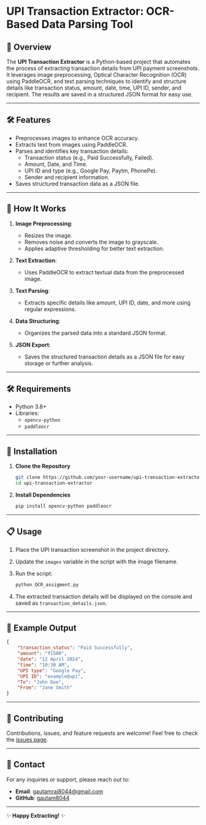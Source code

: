 # UPI Transaction Extractor: OCR-Based Data Parsing Tool  

## 📄 **Overview**  
The **UPI Transaction Extractor** is a Python-based project that automates the process of extracting transaction details from UPI payment screenshots. It leverages image preprocessing, Optical Character Recognition (OCR) using PaddleOCR, and text parsing techniques to identify and structure details like transaction status, amount, date, time, UPI ID, sender, and recipient. The results are saved in a structured JSON format for easy use.  

---

## 🛠 **Features**  
- Preprocesses images to enhance OCR accuracy.  
- Extracts text from images using PaddleOCR.  
- Parses and identifies key transaction details:
  - Transaction status (e.g., Paid Successfully, Failed).  
  - Amount, Date, and Time.  
  - UPI ID and type (e.g., Google Pay, Paytm, PhonePe).  
  - Sender and recipient information.  
- Saves structured transaction data as a JSON file.  

---

## 🚀 **How It Works**  
1. **Image Preprocessing**:  
   - Resizes the image.  
   - Removes noise and converts the image to grayscale.  
   - Applies adaptive thresholding for better text extraction.  

2. **Text Extraction**:  
   - Uses PaddleOCR to extract textual data from the preprocessed image.  

3. **Text Parsing**:  
   - Extracts specific details like amount, UPI ID, date, and more using regular expressions.  

4. **Data Structuring**:  
   - Organizes the parsed data into a standard JSON format.  

5. **JSON Export**:  
   - Saves the structured transaction details as a JSON file for easy storage or further analysis.  

---

## 🛠 **Requirements**  
- Python 3.8+  
- Libraries:
  - `opencv-python`  
  - `paddleocr`  


---

## 🔧 **Installation**  

1. **Clone the Repository**  
   ```bash  
   git clone https://github.com/your-username/upi-transaction-extractor.git  
   cd upi-transaction-extractor  
   ```  

2. **Install Dependencies**  
   ```bash  
   pip install opencv-python paddleocr  
   ```  

---

## 📋 **Usage**  

1. Place the UPI transaction screenshot in the project directory.  
2. Update the `images` variable in the script with the image filename.  
3. Run the script:  
   ```bash  
   python OCR_assigment.py  
   ```  

4. The extracted transaction details will be displayed on the console and saved as `transaction_details.json`.  

---

## 🧪 **Example Output**  

```json  
{  
    "transaction_status": "Paid Successfully",  
    "amount": "₹1500",  
    "date": "12 April 2024",  
    "time": "10:30 AM",  
    "UPI type": "Google Pay",  
    "UPI ID": "example@upi",  
    "To": "John Doe",  
    "From": "Jane Smith"  
}  
```  

---




## 🤝 **Contributing**  
Contributions, issues, and feature requests are welcome! Feel free to check the [issues page](https://github.com/your-username/upi-transaction-extractor/issues).  

---

## 📧 **Contact**  
For any inquiries or support, please reach out to:  
- **Email**: gautamraj8044@gmail.com
- **GitHub**: [gautam8044](https://github.com/gautam8044)  

---  

✨ **Happy Extracting!** ✨  
